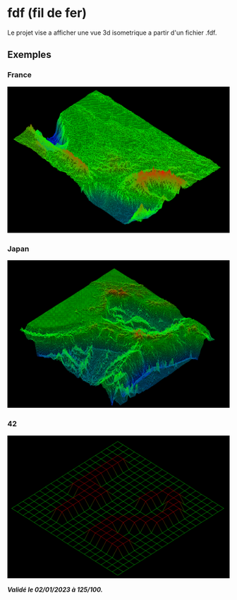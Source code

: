 # fdf (fil de fer)

Le projet vise a afficher une vue 3d isometrique a partir d'un fichier .fdf. 

## Exemples 
### France
![Alt text](./img/france.png?raw=true "Optional Title")

### Japan
![Alt text](./img/japan.png?raw=true "Optional Title")

### 42
![Alt text](./img/42.png?raw=true "Optional Title")


***Validé le 02/01/2023 à 125/100.***